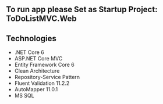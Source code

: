 ## To run app please Set as Startup Project: ToDoListMVC.Web

## Technologies
* .NET Core 6
* ASP.NET Core MVC
* Entity Framework Core 6
* Clean Architecture
* Repository-Service Pattern
* Fluent Validation 11.2.2
* AutoMapper 11.0.1
* MS SQL
